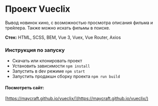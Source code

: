 # Проект Vueclix

Вывод новинок кино, с возможностью просмотра описания фильма и трейлера.
Также можно искать фильмы в поиске.

**Стек:** HTML, SCSS, BEM, Vue 3, Vuex, Vue Router, Axios

### Инструкция по запуску

-   Скачать или клонировать проект
-   Установить зависимости `npm install`
-   Запустить в dev режиме `npm start`
-   Запустить продакшн сборку проекта `npm run build`

#### Посмотреть сайт:

[https://maycraft.github.io/vueclix/](https://maycraft.github.io/vueclix/)
